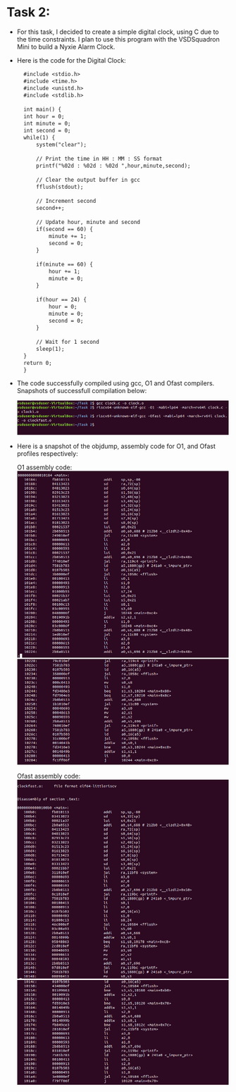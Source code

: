 # Task 2:

- For this task, I decided to create a simple digital clock, using C due to the time constraints. I plan to use this program with the VSDSquadron Mini to build a Nyxie Alarm Clock.

- Here is the code for the Digital Clock:

        #include <stdio.h>
        #include <time.h>
        #include <unistd.h>
        #include <stdlib.h>

        int main() {
        int hour = 0;
        int minute = 0;
        int second = 0;
        while(1) {
            system("clear"); 
            
            // Print the time in HH : MM : SS format
            printf("%02d : %02d : %02d ",hour,minute,second);
            
            // Clear the output buffer in gcc
            fflush(stdout);
            
            // Increment second
            second++;

            // Update hour, minute and second
            if(second == 60) {
                minute += 1;
                second = 0;
            }
            
            if(minute == 60) {
                hour += 1;
                minute = 0;
            }
            
            if(hour == 24) {
                hour = 0;
                minute = 0;
                second = 0;
            }

            // Wait for 1 second
            sleep(1);  
        }
        return 0;
        }

- The code successfully compiled using gcc, O1 and Ofast compilers. Snapshots of successfull compilation below:

    ![Proof of successful compilation](image.png)

- Here is a snapshot of the objdump, assembly code for O1, and Ofast profiles respectively:

    O1 assembly code:
    ![O1-1](image-1.png)
    ![O1-2](image-2.png)

    Ofast assembly code:
    ![Ofast-1](image-3.png)
    ![Ofast-2](image-4.png)
